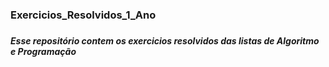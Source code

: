 <h3>Exercicios_Resolvidos_1_Ano<h3>

<h5>Esse repositório contem os exercicios resolvidos das listas de Algoritmo e Programação<h5>
